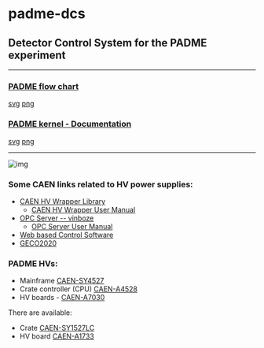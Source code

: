 # padme-dcs
## Detector Control System for the PADME experiment

--------------------------------------
### [PADME flow chart](http://www.lnf.infn.it/~georgiev/padme-flowchart.svg)
[svg](http://www.lnf.infn.it/~georgiev/padme-flowchart.svg) [png](http://www.lnf.infn.it/~georgiev/padme-flowchart.png)

### [PADME kernel - Documentation](https://github.com/PADME-Experiment/padme-dcs/blob/georgievgeorgi-patch-1/kernel/README.md)
[svg](http://www.lnf.infn.it/~georgiev/padme-kernel.svg) [png](http://www.lnf.infn.it/~georgiev/padme-kernel.png)

--------------------------------------

![img](http://www.lnf.infn.it/~georgiev/padme-basic.png)


### Some CAEN links related to HV power supplies:
- [CAEN HV Wrapper Library](http://www.caen.it/jsp/Template2/CaenProd.jsp?parent=42&idmod=835)
  - [CAEN HV Wrapper User Manual](http://www.caen.it/servlet/checkCaenManualFile?Id=12609)
- [OPC Server -- vinboze](http://www.caen.it/jsp/Template2/CaenProd.jsp?parent=42&idmod=862)
  - [OPC Server User Manual](http://www.caen.it/servlet/checkCaenManualFile?Id=10487)
- [Web based Control Software](http://www.caen.it/jsp/Template2/CaenProd.jsp?parent=42&idmod=843)
- [GECO2020](http://www.caen.it/jsp/Template2/CaenProd.jsp?parent=42&idmod=833)

### PADME HVs:
- Mainframe [CAEN-SY4527]
- Crate controller (CPU) [CAEN-A4528]
- HV boards - [CAEN-A7030]

There are available:
- Crate [CAEN-SY1527LC]
- HV board [CAEN-A1733]


[CAEN-SY4527]: http://www.caen.it/jsp/Template2/CaenProd.jsp?idmod=752&parent=20
[CAEN-A4528]: http://www.caen.it/jsp/Template2/CaenProd.jsp?idmod=811&parent=20
[CAEN-A7030]: http://www.caen.it/jsp/Template2/CaenProd.jsp?idmod=944&parent=20


[CAEN-SY1527LC]: http://www.caen.it/jsp/Template2/CaenProd.jsp?idmod=491&parent=20
[CAEN-A1733]: http://www.caen.it/jsp/Template2/CaenProd.jsp?parent=20&idmod=174

